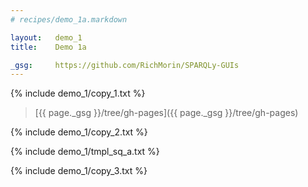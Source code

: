 ```yaml
---
# recipes/demo_1a.markdown

layout:   demo_1
title:    Demo 1a

_gsg:     https://github.com/RichMorin/SPARQLy-GUIs
---
```


{% include demo_1/copy_1.txt %}

> [{{ page._gsg }}/tree/gh-pages]({{ page._gsg }}/tree/gh-pages)

{% include demo_1/copy_2.txt %}

{% include demo_1/tmpl_sq_a.txt %}

{% include demo_1/copy_3.txt %}
